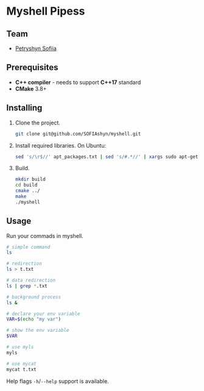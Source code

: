 # Myshell Pipess

## Team

 - [Petryshyn Sofiia](https://github.com/SOFIAshyn)

## Prerequisites

 - **C++ compiler** - needs to support **C++17** standard
 - **CMake** 3.8+
 
## Installing

1. Clone the project.
    ```bash
    git clone git@github.com/SOFIAshyn/myshell.git
    ```
2. Install required libraries. On Ubuntu:
   ```bash
   sed 's/\r$//' apt_packages.txt | sed 's/#.*//' | xargs sudo apt-get install -y
   ```
3. Build.
    ```bash
    mkdir build
    cd build
    cmake ../
    make
    ./myshell
    ```
## Usage
Run your commads in myshell.
   ```bash
   # simple command
   ls
   
   # redirection
   ls > t.txt
   
   # data redirection
   ls | grep *.txt
   
   # background process
   ls &
   
   # declare your env variable
   VAR=$(echo "my var")
   
   # show the env variable
   $VAR
   
   # use myls
   myls
   
   # use mycat
   mycat t.txt
   ```

Help flags `-h`/`--help` support is available.
